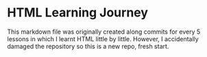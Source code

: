 # HTML Learning Journey

This markdown file was originally created along commits for every 5 lessons in which I learnt HTML little by little.
However, I accidentally damaged the repository so this is a new repo, fresh start.
